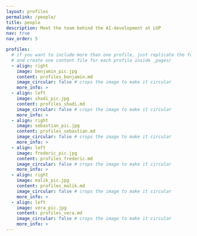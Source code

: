 ```yaml
---
layout: profiles
permalink: /people/
title: people
description: Meet the team behind the AI-development at LUP
nav: true
nav_order: 5

profiles:
  # if you want to include more than one profile, just replicate the following block
  # and create one content file for each profile inside _pages/
  - align: right
    image: benjamin_pic.jpg
    content: profiles_benjamin.md
    image_circular: false # crops the image to make it circular
    more_info: >
  - align: left
    image: shadi_pic.jpg
    content: profiles_shadi.md
    image_circular: false # crops the image to make it circular
    more_info: >
  - align: right
    image: sebastian_pic.jpg
    content: profiles_sebastian.md
    image_circular: false # crops the image to make it circular
    more_info: >
  - align: left
    image: frederic_pic.jpg
    content: profiles_frederic.md
    image_circular: false # crops the image to make it circular
    more_info: >
  - align: right
    image: malik_pic.jpg
    content: profiles_malik.md
    image_circular: false # crops the image to make it circular
    more_info: >
  - align: left
    image: vera_pic.jpg
    content: profiles_vera.md
    image_circular: false # crops the image to make it circular
    more_info: >
---
```

